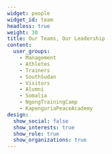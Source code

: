 ```yaml
---
widget: people
widget_id: team
headless: true
weight: 30
title: Our Teams, Our Leadership
content:
  user_groups:
    - Management
    - Athletes
    - Trainers
    - SouthSudan
    - Visitors
    - Alumni
    - Somalia
    - NgongTrainingCamp
    - KapenguriaPeaceAcademy
design:
  show_social: false
  show_interests: true
  show_role: true
  show_organizations: true
---
```


